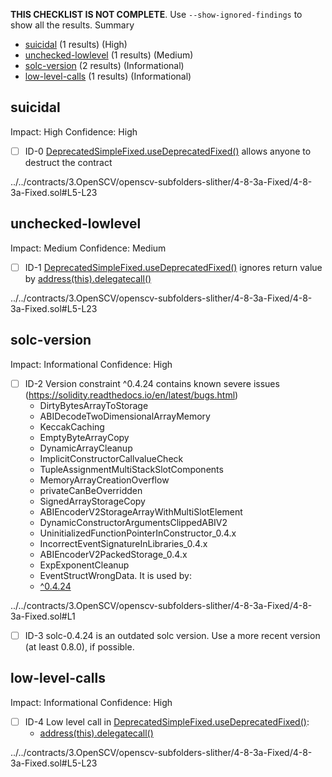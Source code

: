 **THIS CHECKLIST IS NOT COMPLETE**. Use `--show-ignored-findings` to show all the results.
Summary
 - [suicidal](#suicidal) (1 results) (High)
 - [unchecked-lowlevel](#unchecked-lowlevel) (1 results) (Medium)
 - [solc-version](#solc-version) (2 results) (Informational)
 - [low-level-calls](#low-level-calls) (1 results) (Informational)
## suicidal
Impact: High
Confidence: High
 - [ ] ID-0
[DeprecatedSimpleFixed.useDeprecatedFixed()](../../contracts/3.OpenSCV/openscv-subfolders-slither/4-8-3a-Fixed/4-8-3a-Fixed.sol#L5-L23) allows anyone to destruct the contract

../../contracts/3.OpenSCV/openscv-subfolders-slither/4-8-3a-Fixed/4-8-3a-Fixed.sol#L5-L23


## unchecked-lowlevel
Impact: Medium
Confidence: Medium
 - [ ] ID-1
[DeprecatedSimpleFixed.useDeprecatedFixed()](../../contracts/3.OpenSCV/openscv-subfolders-slither/4-8-3a-Fixed/4-8-3a-Fixed.sol#L5-L23) ignores return value by [address(this).delegatecall()](../../contracts/3.OpenSCV/openscv-subfolders-slither/4-8-3a-Fixed/4-8-3a-Fixed.sol#L16)

../../contracts/3.OpenSCV/openscv-subfolders-slither/4-8-3a-Fixed/4-8-3a-Fixed.sol#L5-L23


## solc-version
Impact: Informational
Confidence: High
 - [ ] ID-2
Version constraint ^0.4.24 contains known severe issues (https://solidity.readthedocs.io/en/latest/bugs.html)
	- DirtyBytesArrayToStorage
	- ABIDecodeTwoDimensionalArrayMemory
	- KeccakCaching
	- EmptyByteArrayCopy
	- DynamicArrayCleanup
	- ImplicitConstructorCallvalueCheck
	- TupleAssignmentMultiStackSlotComponents
	- MemoryArrayCreationOverflow
	- privateCanBeOverridden
	- SignedArrayStorageCopy
	- ABIEncoderV2StorageArrayWithMultiSlotElement
	- DynamicConstructorArgumentsClippedABIV2
	- UninitializedFunctionPointerInConstructor_0.4.x
	- IncorrectEventSignatureInLibraries_0.4.x
	- ABIEncoderV2PackedStorage_0.4.x
	- ExpExponentCleanup
	- EventStructWrongData.
It is used by:
	- [^0.4.24](../../contracts/3.OpenSCV/openscv-subfolders-slither/4-8-3a-Fixed/4-8-3a-Fixed.sol#L1)

../../contracts/3.OpenSCV/openscv-subfolders-slither/4-8-3a-Fixed/4-8-3a-Fixed.sol#L1


 - [ ] ID-3
solc-0.4.24 is an outdated solc version. Use a more recent version (at least 0.8.0), if possible.

## low-level-calls
Impact: Informational
Confidence: High
 - [ ] ID-4
Low level call in [DeprecatedSimpleFixed.useDeprecatedFixed()](../../contracts/3.OpenSCV/openscv-subfolders-slither/4-8-3a-Fixed/4-8-3a-Fixed.sol#L5-L23):
	- [address(this).delegatecall()](../../contracts/3.OpenSCV/openscv-subfolders-slither/4-8-3a-Fixed/4-8-3a-Fixed.sol#L16)

../../contracts/3.OpenSCV/openscv-subfolders-slither/4-8-3a-Fixed/4-8-3a-Fixed.sol#L5-L23


